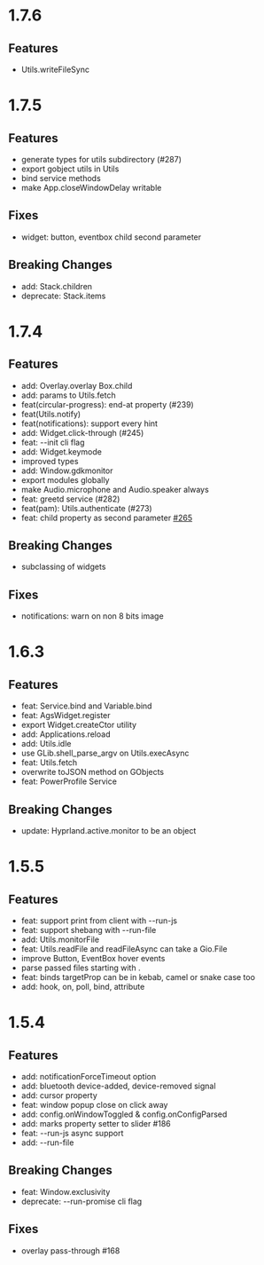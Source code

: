 # 1.7.6

## Features

- Utils.writeFileSync

# 1.7.5

## Features

- generate types for utils subdirectory (#287)
- export gobject utils in Utils
- bind service methods
- make App.closeWindowDelay writable

## Fixes

- widget: button, eventbox child second parameter

## Breaking Changes

- add: Stack.children
- deprecate: Stack.items

# 1.7.4

## Features

- add: Overlay.overlay Box.child
- add: params to Utils.fetch
- feat(circular-progress): end-at property (#239)
- feat(Utils.notify)
- feat(notifications): support every hint
- add: Widget.click-through (#245)
- feat: --init cli flag
- add: Widget.keymode
- improved types
- add: Window.gdkmonitor
- export modules globally
- make Audio.microphone and Audio.speaker always
- feat: greetd service (#282)
- feat(pam): Utils.authenticate (#273)
- feat: child property as second parameter [#265](https://github.com/Aylur/ags/pull/265/)

## Breaking Changes

- subclassing of widgets

## Fixes

- notifications: warn on non 8 bits image

# 1.6.3

## Features

- feat: Service.bind and Variable.bind
- feat: AgsWidget.register
- export Widget.createCtor utility
- add: Applications.reload
- add: Utils.idle
- use GLib.shell_parse_argv on Utils.execAsync
- feat: Utils.fetch
- overwrite toJSON method on GObjects
- feat: PowerProfile Service

## Breaking Changes

- update: Hyprland.active.monitor to be an object

# 1.5.5

## Features

- feat: support print from client with --run-js
- feat: support shebang with --run-file
- add: Utils.monitorFile
- feat: Utils.readFile and readFileAsync can take a Gio.File
- improve Button, EventBox hover events
- parse passed files starting with .
- feat: binds targetProp can be in kebab, camel or snake case too
- add: hook, on, poll, bind, attribute

# 1.5.4

## Features

- add: notificationForceTimeout option
- add: bluetooth device-added, device-removed signal
- add: cursor property
- feat: window popup close on click away
- add: config.onWindowToggled & config.onConfigParsed
- add: marks property setter to slider #186
- feat: --run-js async support
- add: --run-file

## Breaking Changes

- feat: Window.exclusivity
- deprecate: --run-promise cli flag

## Fixes

- overlay pass-through #168
